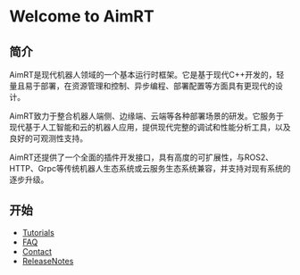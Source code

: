 # Welcome to AimRT


## 简介
AimRT是现代机器人领域的一个基本运行时框架。它是基于现代C++开发的，轻量且易于部署，在资源管理和控制、异步编程、部署配置等方面具有更现代的设计。


AimRT致力于整合机器人端侧、边缘端、云端等各种部署场景的研发。它服务于现代基于人工智能和云的机器人应用，提供现代完整的调试和性能分析工具，以及良好的可观测性支持。


AimRT还提供了一个全面的插件开发接口，具有高度的可扩展性，与ROS2、HTTP、Grpc等传统机器人生态系统或云服务生态系统兼容，并支持对现有系统的逐步升级。

## 开始

- [Tutorials](tutorials/tutorials.md)
- [FAQ](faq.md)
- [Contact](contact.md)
- [ReleaseNotes](release_notes.md)

